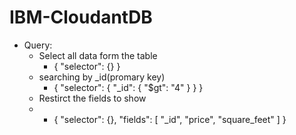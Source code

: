 # IBM-CloudantDB
- Query:
  - Select all data form the table
    - {
       "selector": {}
      }
  - searching by _id(promary key)
    - {
   "selector": {
      "_id": {
         "$gt": "4"
      }
   }
}
  - Restirct the fields to show
  -   - {
   "selector": {},
   "fields": [
      "_id",
      "price",
      "square_feet"
   ]
}
